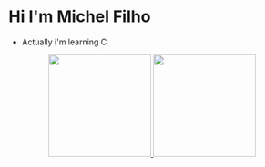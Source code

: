 # Hi I'm Michel Filho
- Actually i'm learning C

<div align="center">
  <a href="https://github.com/MichelHBFilho">
  <img height="180em" src="https://github-readme-stats.vercel.app/api?username=MichelHBFilho&show_icons=true&theme=dark&include_all_commits=true&count_private=true"/>
  <img height="180em" src="https://github-readme-stats.vercel.app/api/top-langs/?username=MichelHBFilho&layout=compact&langs_count=7&theme=dark&count_private=true"/>
</div>
